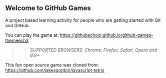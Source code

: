 ## Welcome to GitHub Games

A project based learning activity for people who are getting started with Git and GitHub.

You can play the game at: https://githubschool.github.io/github-games-themeech3

>> _*SUPPORTED BROWSERS*: Chrome, Firefox, Safari, Opera and IE9+_

This fun open source game was cloned from: https://github.com/jakesgordon/javascript-tetris
